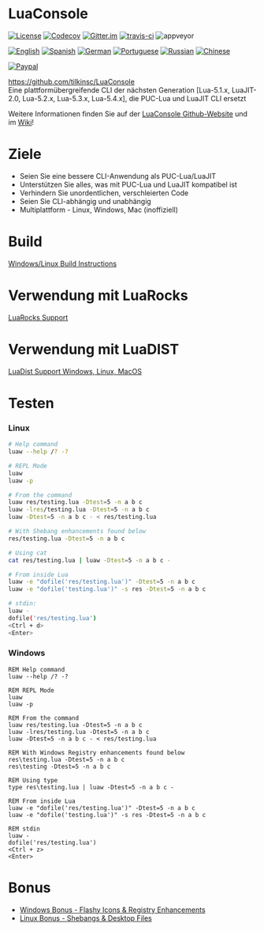 # LuaConsole

[![License](https://img.shields.io/github/license/tilkinsc/LuaConsole.svg)](https://github.com/tilkinsc/LuaConsole/blob/master/LICENSE) [![Codecov](https://codecov.io/gh/tilkinsc/LuaConsole/coverage.svg?branch=master)](https://codecov.io/gh/tilkinsc/LuaConsole) [![Gitter.im](https://badges.gitter.im/tilkinsc/LuaConsole.png)](https://gitter.im/LuaConsole) [![travis-ci](https://travis-ci.org/tilkinsc/LuaConsole.svg?branch=master)](https://travis-ci.org/tilkinsc/LuaConsole) ![appveyor](https://ci.appveyor.com/api/projects/status/github/tilkinsc/LuaConsole?svg=true) 

[![English](https://i.imgur.com/koEsWJi.png)](https://github.com/tilkinsc/LuaConsole/blob/master/README.md)
[![Spanish](https://i.imgur.com/6eQwrN2.png)](https://github.com/tilkinsc/LuaConsole/blob/master/README.espanol.md)
[![German]()]()
[![Portuguese](https://i.imgur.com/MQ1ArnU.png)](https://github.com/tilkinsc/LuaConsole/blob/master/README.portugues.md)
[![Russian](https://i.imgur.com/cuby3uW.png)](https://github.com/tilkinsc/LuaConsole/blob/master/README.russian.md)
[![Chinese](https://i.imgur.com/pDy0fs3.png)](https://github.com/tilkinsc/LuaConsole/blob/master/README.chinese.md)

[![Paypal](https://www.paypalobjects.com/en_US/i/btn/btn_donateCC_LG.gif)](https://www.paypal.com/donate?business=RCR8HT8GDC5XC&item_name=Free+Software&currency_code=USD)

https://github.com/tilkinsc/LuaConsole  
Eine plattformübergreifende CLI der nächsten Generation [Lua-5.1.x, LuaJIT-2.0, Lua-5.2.x, Lua-5.3.x, Lua-5.4.x], die PUC-Lua und LuaJIT CLI ersetzt

Weitere Informationen finden Sie auf der [LuaConsole Github-Website](https://tilkinsc.github.io/LuaConsole) und im [Wiki](https://github.com/tilkinsc/LuaConsole/wiki)!  

# Ziele
* Seien Sie eine bessere CLI-Anwendung als PUC-Lua/LuaJIT
* Unterstützen Sie alles, was mit PUC-Lua und LuaJIT kompatibel ist
* Verhindern Sie unordentlichen, verschleierten Code
* Seien Sie CLI-abhängig und unabhängig  
* Multiplattform - Linux, Windows, Mac (inoffiziell)

# Build
[Windows/Linux Build Instructions](https://github.com/tilkinsc/LuaConsole/wiki/Build-Instructions)  

# Verwendung mit LuaRocks
[LuaRocks Support](https://github.com/tilkinsc/LuaConsole/wiki/LuaRocks-Support)  

# Verwendung mit LuaDIST
[LuaDist Support Windows, Linux, MacOS](https://github.com/tilkinsc/LuaConsole/wiki/LuaDist-Support-Windows,-Linux,-MacOS)  

# Testen

### Linux
```bash
# Help command
luaw --help /? -?

# REPL Mode
luaw
luaw -p

# From the command
luaw res/testing.lua -Dtest=5 -n a b c
luaw -lres/testing.lua -Dtest=5 -n a b c
luaw -Dtest=5 -n a b c - < res/testing.lua

# With Shebang enhancements found below
res/testing.lua -Dtest=5 -n a b c

# Using cat
cat res/testing.lua | luaw -Dtest=5 -n a b c -

# From inside Lua
luaw -e "dofile('res/testing.lua')" -Dtest=5 -n a b c
luaw -e "dofile('testing.lua')" -s res -Dtest=5 -n a b c

# stdin:
luaw -
dofile('res/testing.lua')
<Ctrl + d>
<Enter>
```

### Windows
```batch
REM Help command
luaw --help /? -?

REM REPL Mode
luaw
luaw -p

REM From the command
luaw res/testing.lua -Dtest=5 -n a b c
luaw -lres/testing.lua -Dtest=5 -n a b c
luaw -Dtest=5 -n a b c - < res/testing.lua

REM With Windows Registry enhancements found below
res\testing.lua -Dtest=5 -n a b c
res\testing -Dtest=5 -n a b c

REM Using type
type res\testing.lua | luaw -Dtest=5 -n a b c -

REM From inside Lua
luaw -e "dofile('res/testing.lua')" -Dtest=5 -n a b c
luaw -e "dofile('testing.lua')" -s res -Dtest=5 -n a b c

REM stdin
luaw -
dofile('res/testing.lua')
<Ctrl + z>
<Enter>
```

# Bonus
* [Windows Bonus - Flashy Icons & Registry Enhancements](https://github.com/tilkinsc/LuaConsole/wiki/Windows-Bonus----Flashy-Icons-&-Registry-Enhancements)  
* [Linux Bonus - Shebangs & Desktop Files](https://github.com/tilkinsc/LuaConsole/wiki/Linux-Bonus---Shebangs-&-Desktop-Files)

